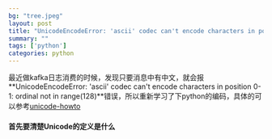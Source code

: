 ```yaml
---
bg: "tree.jpeg"
layout: post
title: "UnicodeEncodeError: 'ascii' codec can't encode characters in position 0-1"
summary: ""
tags: ['python']
categories: python
---
```


最近做kafka日志消费的时候，发现只要消息中有中文，就会报**UnicodeEncodeError: 'ascii' codec can't encode characters in position 0-1: ordinal not in range(128)**错误，所以重新学习了下python的编码，具体的可以参考[unicode-howto](https://docs.python.org/2.7/howto/unicode.html)

#### 首先要清楚Unicode的定义是什么

